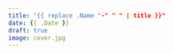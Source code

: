 ```yaml
---
title: "{{ replace .Name "-" " " | title }}"
date: {{ .Date }}
draft: true
image: cover.jpg
---
```


